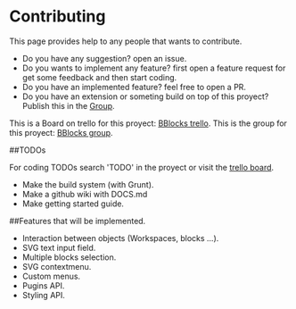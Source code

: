 # Contributing

This page provides help to any people that wants to contribute.

- Do you have any suggestion? open an issue.
- Do you wants to implement any feature? first open a feature request for get some feedback and then start coding.
- Do you have an implemented feature? feel free to open a PR.
- Do you have an extension or someting build on top of this proyect? Publish this in the [Group][BBlocks-group].

This is a Board on trello for this proyect: [BBlocks trello][BBlocks-trello].
This is the group for this proyect: [BBlocks group][BBlocks-group].

[BBlocks-group]: https://groups.google.com/forum/?hl=es#!forum/bblocks
[BBlocks-trello]: https://trello.com/b/0u71Uj56/bblocks-js

##TODOs

For coding TODOs search 'TODO' in the proyect or visit the [trello board][BBlocks-trello].

- Make the build system (with Grunt).
- Make a github wiki with DOCS.md
- Make getting started guide.

##Features that will be implemented.

- Interaction between objects (Workspaces, blocks ...).
- SVG text input field.
- Multiple blocks selection.
- SVG contextmenu.
- Custom menus.
- Pugins API.
- Styling API.
